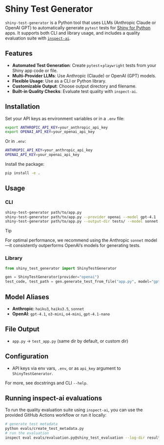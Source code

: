 # Shiny Test Generator

`shiny-test-generator` is a Python tool that uses LLMs (Anthropic Claude or OpenAI GPT) to automatically generate `pytest` tests for [Shiny for Python](https://shiny.posit.co/py/) apps. It supports both CLI and library usage, and includes a quality evaluation suite with [`inspect-ai`](https://rstudio.github.io/inspect-ai/).

## Features
- **Automated Test Generation**: Create `pytest`+`playwright` tests from your Shiny app code or file.
- **Multi-Provider LLMs**: Use Anthropic (Claude) or OpenAI (GPT) models.
- **Flexible Usage**: Use as a CLI or Python library.
- **Customizable Output**: Choose output directory and filename.
- **Built-in Quality Checks**: Evaluate test quality with `inspect-ai`.

## Installation

Set your API keys as environment variables or in a `.env` file:

```bash
export ANTHROPIC_API_KEY=your_anthropic_api_key
export OPENAI_API_KEY=your_openai_api_key
```

Or in `.env`:

```bash
ANTHROPIC_API_KEY=your_anthropic_api_key
OPENAI_API_KEY=your_openai_api_key
```

Install the package:

```bash
pip install -e .
```

## Usage

### CLI

```bash
shiny-test-generator path/to/app.py
shiny-test-generator path/to/app.py --provider openai --model gpt-4.1
shiny-test-generator path/to/app.py --output-dir tests/ --model sonnet
```

> [!TIP]
> For optimal performance, we recommend using the Anthropic `sonnet` model—it consistently outperforms OpenAI’s models for generating tests.

### Library

```python
from shiny_test_generator import ShinyTestGenerator

gen = ShinyTestGenerator(provider="openai")
test_code, test_path = gen.generate_test_from_file("app.py", model="gpt-4.1")
```

## Model Aliases

- **Anthropic**: `haiku3`, `haiku3.5`, `sonnet`
- **OpenAI**: `gpt-4.1`, `o3-mini`, `o4-mini`, `gpt-4.1-nano`

## File Output

- `app.py` → `test_app.py` (same dir by default, or custom dir)

## Configuration

- API keys via env vars, `.env`, or as `api_key` argument to `ShinyTestGenerator`.

For more, see docstrings and CLI `--help`.

## Running inspect-ai evaluations

To run the quality evaluation suite using `inspect-ai`, you can use the provided GitHub Actions workflow or run it locally:

```bash
# generate test metadata
python evals/create_test_metadata.py
# run the evaluation
inspect eval evals/evaluation.py@shiny_test_evaluation --log-dir results/ --log-format json
```
